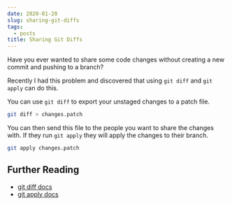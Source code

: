 ```yaml
---
date: 2020-01-20
slug: sharing-git-diffs
tags:
  - posts
title: Sharing Git Diffs
---
```


Have you ever wanted to share some code changes without creating a new commit and pushing to a branch?

Recently I had this problem and discovered that using <code class="language-bash">git diff</code> and <code class="language-bash">git apply</code> can do this.

You can use <code class="language-bash">git diff</code> to export your unstaged changes to a patch file.

```bash
git diff > changes.patch
```

You can then send this file to the people you want to share the changes with. If they run <code class="language-bash">git apply</code> they will apply the changes to their branch.

```bash
git apply changes.patch
```

## Further Reading

- [git diff docs](https://git-scm.com/docs/git-diff)
- [git apply docs](https://git-scm.com/docs/git-apply)

